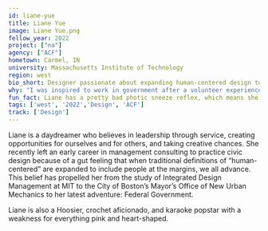 ```yaml
---
id: liane-yue
title: Liane Yue
image: Liane Yue.png
fellow_year: 2022
project: ["na"]
agency: ["ACF"]
hometown: Carmel, IN
university: Massachusetts Institute of Technology
region: west
bio_short: Designer passionate about expanding human-centered design to include people at the margins 
why: "I was inspired to work in government after a volunteer experience I had working with a family of at-risk women. The U.S. Digital Corps also appealed to me as a way to access high-impact opportunities in the public sector within a supportive community and culture."
fun_fact: Liane has a pretty bad photic sneeze reflex, which means she is "allergic" to chocolate, wine, and the sun.
tags: ['west', '2022','Design', 'ACF']
track: ['Design']
---
```


Liane is a daydreamer who believes in leadership through service, creating opportunities for ourselves and for others, and taking creative chances. She recently left an early career in management consulting to practice civic design because of a gut feeling that when traditional definitions of “human-centered” are expanded to include people at the margins, we all advance. This belief has propelled her from the study of Integrated Design Management at MIT to the City of Boston’s Mayor’s Office of New Urban Mechanics to her latest adventure: Federal Government.

Liane is also a Hoosier, crochet aficionado, and karaoke popstar with a weakness for everything pink and heart-shaped.
